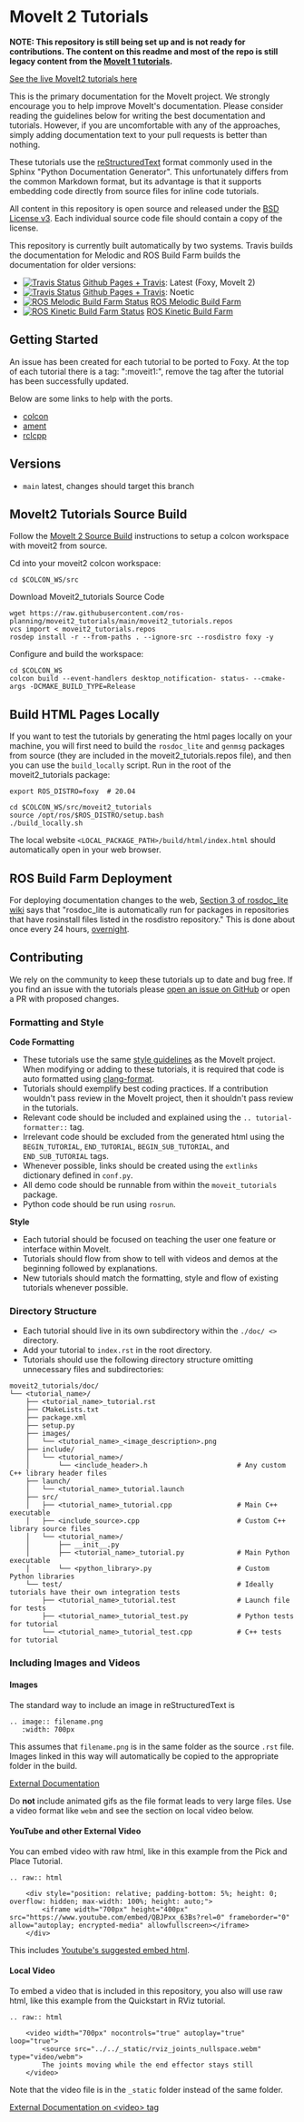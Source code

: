 # MoveIt 2 Tutorials

**NOTE: This repository is still being set up and is not ready for contributions. The content on this readme and most of the repo is still legacy content from the [MoveIt 1 tutorials](https://ros-planning.github.io/moveit_tutorials/).**

[See the live MoveIt2 tutorials here](http://moveit2_tutorials.picknik.ai/)

This is the primary documentation for the MoveIt project. We strongly encourage you to help improve MoveIt's documentation. Please consider reading the guidelines below for writing the best documentation and tutorials. However, if you are uncomfortable with any of the approaches, simply adding documentation text to your pull requests is better than nothing.

These tutorials use the [reStructuredText](http://www.sphinx-doc.org/en/stable/rest.html) format commonly used in the Sphinx "Python Documentation Generator". This unfortunately differs from the common Markdown format, but its advantage is that it supports embedding code directly from source files for inline code tutorials.

All content in this repository is open source and released under the [BSD License v3](https://opensource.org/licenses/BSD-3-Clause). Each individual source code file should contain a copy of the license.

This repository is currently built automatically by two systems. Travis builds the documentation for Melodic and ROS Build Farm builds the documentation for older versions:
- [![Travis Status](https://travis-ci.com/ros-planning/moveit2_tutorials.svg?branch=main)](https://travis-ci.com/ros-planning/moveit2_tutorials) [Github Pages + Travis](https://moveit2_tutorials.picknik.ai/): Latest (Foxy, MoveIt 2)
- [![Travis Status](https://travis-ci.com/ros-planning/moveit_tutorials.svg?branch=master)](https://travis-ci.com/ros-planning/moveit_tutorials) [Github Pages + Travis](https://ros-planning.github.io/moveit_tutorials/): Noetic
- [![ROS Melodic Build Farm Status](http://build.ros.org/buildStatus/icon?job=Mdoc__moveit_tutorials__ubuntu_bionic_amd64)](http://build.ros.org/job/Mdoc__moveit_tutorials__ubuntu_bionic_amd64/) [ROS Melodic Build Farm](http://docs.ros.org/melodic/api/moveit_tutorials/html/)
- [![ROS Kinetic Build Farm Status](http://build.ros.org/buildStatus/icon?job=Kdoc__moveit_tutorials__ubuntu_xenial_amd64)](http://build.ros.org/job/Kdoc__moveit_tutorials__ubuntu_xenial_amd64/) [ROS Kinetic Build Farm](http://docs.ros.org/kinetic/api/moveit_tutorials/html/)

## Getting Started 
An issue has been created for each tutorial to be ported to Foxy. At the top of each tutorial there is a tag: ":moveit1:", remove the tag 
after the tutorial has been successfully updated.

Below are some links to help with the ports. 

* [colcon](https://colcon.readthedocs.io/en/released/user/how-to.html)
* [ament](https://index.ros.org/doc/ros2/Tutorials/Ament-CMake-Documentation/)
* [rclcpp](http://docs.ros2.org/foxy/api/rclcpp/index.html)

## Versions

- ``main`` latest, changes should target this branch

## MoveIt2 Tutorials Source Build

Follow the [MoveIt 2 Source Build](https://moveit.ros.org/install-moveit2/source/) instructions to setup a colcon workspace with moveit2 from source.

Cd into your moveit2 colcon workspace:

    cd $COLCON_WS/src

Download Moveit2_tutorials Source Code

    wget https://raw.githubusercontent.com/ros-planning/moveit2_tutorials/main/moveit2_tutorials.repos
    vcs import < moveit2_tutorials.repos
    rosdep install -r --from-paths . --ignore-src --rosdistro foxy -y

Configure and build the workspace:

    cd $COLCON_WS
    colcon build --event-handlers desktop_notification- status- --cmake-args -DCMAKE_BUILD_TYPE=Release

## Build HTML Pages Locally

If you want to test the tutorials by generating the html pages locally on your machine, you will first need to build the `rosdoc_lite` and `genmsg` packages from source (they are included in the moveit2_tutorials.repos file), and then you can use the ``build_locally`` script.
Run in the root of the moveit2_tutorials package:

    export ROS_DISTRO=foxy  # 20.04

    cd $COLCON_WS/src/moveit2_tutorials
    source /opt/ros/$ROS_DISTRO/setup.bash
    ./build_locally.sh

The local website ``<LOCAL_PACKAGE_PATH>/build/html/index.html`` should automatically open in your web browser.

## ROS Build Farm Deployment

For deploying documentation changes to the web, [Section 3 of rosdoc_lite wiki](http://wiki.ros.org/rosdoc_lite) says that "rosdoc_lite is automatically run for packages in repositories that have rosinstall files listed in the rosdistro repository." This is done about once every 24 hours, [overnight](http://wiki.ros.org/rosdistro/Tutorials/Indexing%20Your%20ROS%20Repository%20for%20Documentation%20Generation).

## Contributing

We rely on the community to keep these tutorials up to date and bug free. If you find an issue with the tutorials please [open an issue on GitHub](https://github.com/ros-planning/moveit2_tutorials/issues/new) or open a PR with proposed changes.

### Formatting and Style

**Code Formatting**

* These tutorials use the same [style guidelines](http://moveit.ros.org/documentation/contributing/code/) as the MoveIt project. When modifying or adding to these tutorials, it is required that code is auto formatted using [clang-format](http://moveit.ros.org/documentation/contributing/code/).
* Tutorials should exemplify best coding practices. If a contribution wouldn't pass review in the MoveIt project, then it shouldn't pass review in the tutorials.
* Relevant code should be included and explained using the ``.. tutorial-formatter::`` tag.
* Irrelevant code should be excluded from the generated html using the ``BEGIN_TUTORIAL``, ``END_TUTORIAL``, ``BEGIN_SUB_TUTORIAL``, and ``END_SUB_TUTORIAL`` tags.
* Whenever possible, links should be created using the ``extlinks`` dictionary defined in ``conf.py``.
* All demo code should be runnable from within the ``moveit_tutorials`` package.
* Python code should be run using ``rosrun``.

**Style**

* Each tutorial should be focused on teaching the user one feature or interface within MoveIt.
* Tutorials should flow from show to tell with videos and demos at the beginning followed by explanations.
* New tutorials should match the formatting, style and flow of existing tutorials whenever possible.

### Directory Structure

* Each tutorial should live in its own subdirectory within the `./doc/ <>` directory.
* Add your tutorial to `index.rst` in the root directory.
* Tutorials should use the following directory structure omitting unnecessary files and subdirectories:

```
moveit2_tutorials/doc/
└── <tutorial_name>/
    ├── <tutorial_name>_tutorial.rst
    ├── CMakeLists.txt
    ├── package.xml
    ├── setup.py
    ├── images/
    │   └── <tutorial_name>_<image_description>.png
    ├── include/
    │   └── <tutorial_name>/
    │       └── <include_header>.h                      # Any custom C++ library header files
    ├── launch/
    │   └── <tutorial_name>_tutorial.launch
    ├── src/
    │   ├── <tutorial_name>_tutorial.cpp                # Main C++ executable
    │   ├── <include_source>.cpp                        # Custom C++ library source files
    │   └── <tutorial_name>/
    │       ├── __init__.py
    │       ├── <tutorial_name>_tutorial.py             # Main Python executable
    │       └── <python_library>.py                     # Custom Python libraries
    └── test/                                           # Ideally tutorials have their own integration tests
        ├── <tutorial_name>_tutorial.test               # Launch file for tests
        ├── <tutorial_name>_tutorial_test.py            # Python tests for tutorial
        └── <tutorial_name>_tutorial_test.cpp           # C++ tests for tutorial
```

### Including Images and Videos
#### Images
The standard way to include an image in reStructuredText is
```
.. image:: filename.png
   :width: 700px
```

This assumes that `filename.png` is in the same folder as the source `.rst` file. Images linked in this way will automatically be copied to the appropriate folder in the build.

[External Documentation](https://sublime-and-sphinx-guide.readthedocs.io/en/latest/images.html)

Do **not** include animated gifs as the file format leads to very large files. Use a video format like `webm` and see the section on local video below.

#### YouTube and other External Video
You can embed video with raw html, like in this example from the Pick and Place Tutorial.
```
.. raw:: html

    <div style="position: relative; padding-bottom: 5%; height: 0; overflow: hidden; max-width: 100%; height: auto;">
        <iframe width="700px" height="400px" src="https://www.youtube.com/embed/QBJPxx_63Bs?rel=0" frameborder="0" allow="autoplay; encrypted-media" allowfullscreen></iframe>
    </div>
```
This includes [Youtube's suggested embed html](https://support.google.com/youtube/answer/171780?hl=en).

#### Local Video
To embed a video that is included in this repository, you also will use raw html, like this example from the Quickstart in RViz tutorial.

```
.. raw:: html

    <video width="700px" nocontrols="true" autoplay="true" loop="true">
        <source src="../../_static/rviz_joints_nullspace.webm" type="video/webm">
        The joints moving while the end effector stays still
    </video>
```

Note that the video file is in the `_static` folder instead of the same folder.

[External Documentation on &lt;video&gt; tag](https://developer.mozilla.org/en-US/docs/Web/HTML/Element/video)
